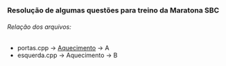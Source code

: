### Resolução de algumas questões para treino da Maratona SBC


###### Relação dos arquivos:


* portas.cpp	-> [Aquecimento](http://maratona.ime.usp.br/hist/2007/primeira-fase/prova/maratona_aquecimento_v2.pdf) -> A
* esquerda.cpp	-> Aquecimento -> B
